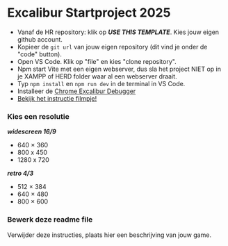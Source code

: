# Excalibur Startproject 2025

- Vanaf de HR repository: klik op ***USE THIS TEMPLATE***. Kies jouw eigen github account. 
- Kopieer de `git url` van jouw eigen repository (dit vind je onder de "code" button).
- Open VS Code. Klik op "file" en kies "clone repository".
- Npm start Vite met een eigen webserver, dus sla het project NIET op in je XAMPP of HERD folder waar al een webserver draait.
- Typ `npm install` en `npm run dev` in de terminal in VS Code.
- Installeer de [Chrome Excalibur Debugger](https://chromewebstore.google.com/detail/excalibur-dev-tools/dinddaeielhddflijbbcmpefamfffekc)
- [Bekijk het instructie filmpje!](https://youtu.be/UIVpe4L5_P4)

### Kies een resolutie

***widescreen 16/9***
- 640 × 360
- 800 x 450
- 1280 x 720

***retro 4/3***
- 512 × 384
- 640 × 480
- 800 × 600

### Bewerk deze readme file

Verwijder deze instructies, plaats hier een beschrijving van jouw game.

